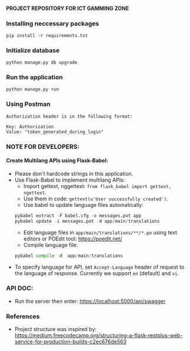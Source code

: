 #### PROJECT REPOSITORY FOR ICT GAMMING ZONE


### Installing neccessary packages

~~~
pip install -r requirements.txt
~~~

### Initialize database

~~~
python manage.py db upgrade
~~~


### Run the application

~~~
python manage.py run
~~~


### Using Postman ####

    Authorization header is in the following format:

    Key: Authorization
    Value: "token_generated_during_login"

### NOTE FOR DEVELOPERS:

#### Create Multilang APIs using Flask-Babel:
- Please don't hardcode strings in this application.
- Use Flask-Babel to implement multilang APIs:
    + Import gettext, nggettext: `from flask_babel import gettext, ngettext`.
    + Use them in code: `gettext(u'User successfully created')`.
    + Use babel to update language files automatically: 
    ```Python
    pybabel extract -F babel.cfg -o messages.pot app
    pybabel update -i messages.pot -d app/main/translations
    ```
    + Edit language files in `app/main/translations/**/*.po` using text editors or POEdit tool: https://poedit.net/
    + Compile language file:
    ```Python
    pybabel compile -d  app/main/translations
    ```
- To specify language for API, set `Accept-Language` header of request to the language of response. Currently we support `en` (default) and `vi`.


### API DOC:

- Run the server then enter: [https://localhost:5000/api/swagger](https://localhost:5000/api/swagger)

### References

- Project structure was inspired by: https://medium.freecodecamp.org/structuring-a-flask-restplus-web-service-for-production-builds-c2ec676de563
